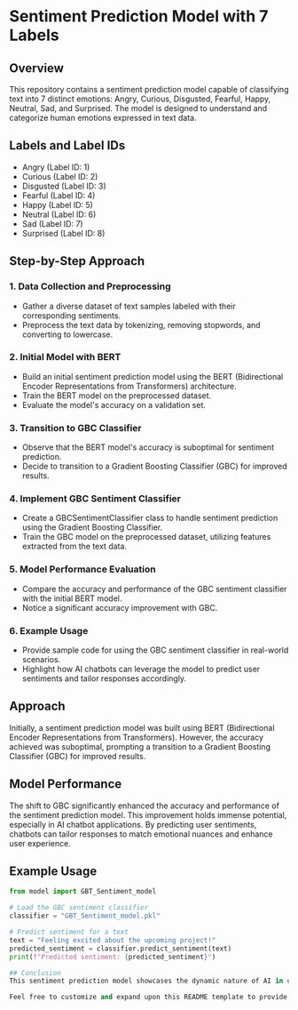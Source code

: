 # Sentiment Prediction Model with 7 Labels

## Overview
This repository contains a sentiment prediction model capable of classifying text into 7 distinct emotions: Angry, Curious, Disgusted, Fearful, Happy, Neutral, Sad, and Surprised. The model is designed to understand and categorize human emotions expressed in text data.

## Labels and Label IDs
- Angry (Label ID: 1)
- Curious (Label ID: 2)
- Disgusted (Label ID: 3)
- Fearful (Label ID: 4)
- Happy (Label ID: 5)
- Neutral (Label ID: 6)
- Sad (Label ID: 7)
- Surprised (Label ID: 8)

## Step-by-Step Approach

### 1. Data Collection and Preprocessing
- Gather a diverse dataset of text samples labeled with their corresponding sentiments.
- Preprocess the text data by tokenizing, removing stopwords, and converting to lowercase.

### 2. Initial Model with BERT
- Build an initial sentiment prediction model using the BERT (Bidirectional Encoder Representations from Transformers) architecture.
- Train the BERT model on the preprocessed dataset.
- Evaluate the model's accuracy on a validation set.

### 3. Transition to GBC Classifier
- Observe that the BERT model's accuracy is suboptimal for sentiment prediction.
- Decide to transition to a Gradient Boosting Classifier (GBC) for improved results.

### 4. Implement GBC Sentiment Classifier
- Create a GBCSentimentClassifier class to handle sentiment prediction using the Gradient Boosting Classifier.
- Train the GBC model on the preprocessed dataset, utilizing features extracted from the text data.

### 5. Model Performance Evaluation
- Compare the accuracy and performance of the GBC sentiment classifier with the initial BERT model.
- Notice a significant accuracy improvement with GBC.

### 6. Example Usage
- Provide sample code for using the GBC sentiment classifier in real-world scenarios.
- Highlight how AI chatbots can leverage the model to predict user sentiments and tailor responses accordingly.

## Approach
Initially, a sentiment prediction model was built using BERT (Bidirectional Encoder Representations from Transformers). However, the accuracy achieved was suboptimal, prompting a transition to a Gradient Boosting Classifier (GBC) for improved results.

## Model Performance
The shift to GBC significantly enhanced the accuracy and performance of the sentiment prediction model. This improvement holds immense potential, especially in AI chatbot applications. By predicting user sentiments, chatbots can tailor responses to match emotional nuances and enhance user experience.

## Example Usage
```python
from model import GBT_Sentiment_model

# Load the GBC sentiment classifier
classifier = "GBT_Sentiment_model.pkl"

# Predict sentiment for a text
text = "Feeling excited about the upcoming project!"
predicted_sentiment = classifier.predict_sentiment(text)
print(f"Predicted sentiment: {predicted_sentiment}")

## Conclusion
This sentiment prediction model showcases the dynamic nature of AI in understanding and responding to human emotions. By combining accurate sentiment classification with AI chatbots, we can create more personalized and empathetic interactions, enhancing the overall user experience.

Feel free to customize and expand upon this README template to provide more specific details about your implementation, including code snippets and usage examples.
